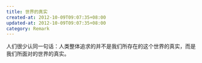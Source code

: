 ```yaml
---
title: 世界的真实
created-at: 2012-10-09T09:07:35+08:00
updated-at: 2012-10-09T09:07:35+08:00
category: Remark
---
```


人们很少认同一句话：人类整体追求的并不是我们所存在的这个世界的真实，而是我们所面对的世界的真实。
